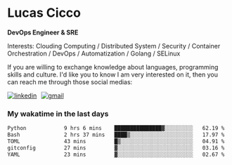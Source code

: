 # Lucas Cicco

**DevOps Engineer & SRE**

Interests: Clouding Computing / Distributed System / Security / Container Orchestration / DevOps / Automatization / Golang / SELinux

If you are willing to exchange knowledge about languages, programming skills and culture. I'd like you to know I am very interested on it, then you can reach me through those social medias:

<div style="display: flex; align-items: center; gap: 10px;">
  <a href="https://www.linkedin.com/in/lucas-vitor-de-cicco" target="_blank">
    <img
      src="https://img.shields.io/badge/-LinkedIn-%230077B5?style=for-the-badge&logo=linkedin&logoColor=white"
      alt="linkedin"
      target="_blank" 
    />
  </a>
  <a href="mailto:lucasvitorx1@gmail.com">
      <img
        src="https://img.shields.io/badge/-Gmail-%23333?style=for-the-badge&logo=gmail&logoColor=white"
        alt="gmail"
        target="_blank"
      />
  </a>
</div>

### My wakatime in the last days

<!--START_SECTION:waka-->

```txt
Python            9 hrs 6 mins    ███████████████▓░░░░░░░░░   62.19 %
Bash              2 hrs 37 mins   ████▒░░░░░░░░░░░░░░░░░░░░   17.97 %
TOML              43 mins         █▒░░░░░░░░░░░░░░░░░░░░░░░   04.91 %
gitconfig         27 mins         ▓░░░░░░░░░░░░░░░░░░░░░░░░   03.16 %
YAML              23 mins         ▓░░░░░░░░░░░░░░░░░░░░░░░░   02.67 %
```

<!--END_SECTION:waka-->
